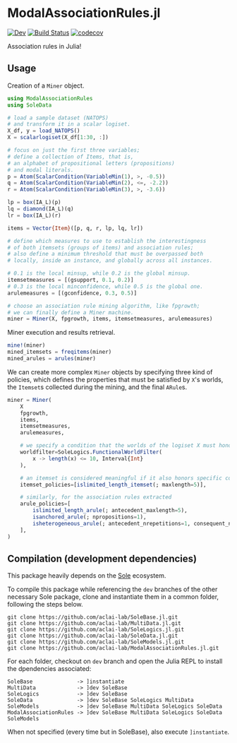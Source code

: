 # ModalAssociationRules.jl

<!-- [![Stable](https://img.shields.io/badge/docs-stable-blue.svg)](https://aclai-lab.github.io/ModalAssociationRules.jl/) -->
[![Dev](https://img.shields.io/badge/docs-dev-blue.svg)](https://aclai-lab.github.io/ModalAssociationRules.jl/dev)
[![Build Status](https://api.cirrus-ci.com/github/aclai-lab/ModalAssociationRules.jl.svg?branch=main)](https://cirrus-ci.com/github/aclai-lab/ModalAssociationRules.jl)
[![codecov](https://codecov.io/gh/aclai-lab/ModalAssociationRules.jl/branch/main/graph/badge.svg?token=LT9IYIYNFI)](https://codecov.io/gh/aclai-lab/ModalAssociationRules.jl)

Association rules in Julia!

## Usage

Creation of a `Miner` object.

```julia
using ModalAssociationRules
using SoleData

# load a sample dataset (NATOPS)
# and transform it in a scalar logiset.
X_df, y = load_NATOPS()
X = scalarlogiset(X_df[1:30, :])

# focus on just the first three variables;
# define a collection of Items, that is, 
# an alphabet of propositional letters (propositions)
# and modal literals. 
p = Atom(ScalarCondition(VariableMin(1), >, -0.5))
q = Atom(ScalarCondition(VariableMin(2), <=, -2.2))
r = Atom(ScalarCondition(VariableMin(3), >, -3.6))

lp = box(IA_L)(p)
lq = diamond(IA_L)(q)
lr = box(IA_L)(r)

items = Vector{Item}([p, q, r, lp, lq, lr])

# define which measures to use to establish the interestingness
# of both itemsets (groups of items) and association rules;
# also define a minimum threshold that must be overpassed both 
# locally, inside an instance, and globally across all instances.

# 0.1 is the local minsup, while 0.2 is the global minsup.
itemsetmeasures = [(gsupport, 0.1, 0.2)]
# 0.3 is the local minconfidence, while 0.5 is the global one.
arulemeasures = [(gconfidence, 0.3, 0.5)]

# choose an association rule mining algorithm, like fpgrowth;
# we can finally define a Miner machine.
miner = Miner(X, fpgrowth, items, itemsetmeasures, arulemeasures)
```

Miner execution and results retrieval.

```julia
mine!(miner)
mined_itemsets = freqitems(miner)
mined_arules = arules(miner)
```

We can create more complex `Miner` objects by specifying three kind of policies, which defines the properties that must be satisfied by `X`'s worlds, the `Itemset`s collected during the mining, and the final `ARule`s.

```julia
miner = Miner(
    X
    fpgrowth,
    items,
    itemsetmeasures,
    arulemeasures,

    # we specify a condition that the worlds of the logiset X must honor
    worldfilter=SoleLogics.FunctionalWorldFilter(
        x -> length(x) <= 10, Interval{Int}
    ),

    # an itemset is considered meaningful if it also honors specific condiitons
    itemset_policies=[islimited_length_itemset(; maxlength=5)],

    # similarly, for the association rules extracted
    arule_policies=[
        islimited_length_arule(; antecedent_maxlength=5),
        isanchored_arule(; npropositions=1),
        isheterogeneous_arule(; antecedent_nrepetitions=1, consequent_nrepetitions=0),
    ],
)
```

## Compilation (development dependencies)

This package heavily depends on the [Sole](https://github.com/aclai-lab/Sole.jl) ecosystem.

To compile this package while referencing the `dev` branches of the other necessary Sole package, clone and instantiate them in a common folder, following the steps below.

    git clone https://github.com/aclai-lab/SoleBase.jl.git
    git clone https://github.com/aclai-lab/MultiData.jl.git
    git clone https://github.com/aclai-lab/SoleLogics.jl.git
    git clone https://github.com/aclai-lab/SoleData.jl.git
    git clone https://github.com/aclai-lab/SoleModels.jl.git
    git clone https://github.com/aclai-lab/ModalAssociationRules.jl.git

For each folder, checkout on `dev` branch and open the Julia REPL to install the dpendencies associated:

    SoleBase              -> ]instantiate
    MultiData             -> ]dev SoleBase
    SoleLogics            -> ]dev SoleBase
    SoleData              -> ]dev SoleBase SoleLogics MultiData
    SoleModels            -> ]dev SoleBase MultiData SoleLogics SoleData
    ModalAssociationRules -> ]dev SoleBase MultiData SoleLogics SoleData SoleModels

When not specified (every time but in SoleBase), also execute ```]instantiate```.

